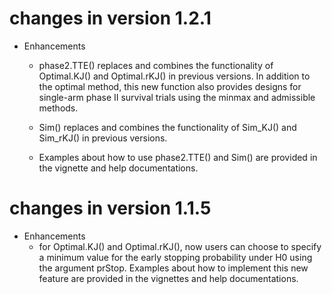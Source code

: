 # changes in version 1.2.1
* Enhancements
  - phase2.TTE() replaces and combines the functionality of Optimal.KJ() and 
  Optimal.rKJ() in previous versions. In addition to the optimal method, this 
  new function also provides designs for single-arm phase II survival trials using 
  the minmax and admissible methods.
  
  - Sim() replaces and combines the functionality of Sim_KJ() and Sim_rKJ() in 
  previous versions.
  
  - Examples about how to use phase2.TTE() and Sim() are provided in the 
  vignette and help documentations.


# changes in version 1.1.5

* Enhancements
  - for Optimal.KJ() and Optimal.rKJ(), now users can choose to specify a 
  minimum value for the early stopping probability under H0 using the argument 
  prStop. Examples about how to implement this new feature are provided in the 
  vignettes and help documentations. 
